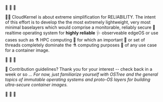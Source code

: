 :construction:   :construction:   :construction: 

👩‍💻 CloudKernel is about extreme simplification for RELIABILITY. The intent of this effort is to develop the the most extremely lightweight, very most minimal baselayers which would comprise a monitorable, reliably secure :closed_lock_with_key: realtime operating system for **highly reliable** :stethoscope: observeable edgeOS or use cases such as :alembic: HPC computing :test_tube: for which an important :thread: or set of threads completely dominate the :alembic: computing purposes :test_tube: of any use case for a container image.

:construction:   :construction:   :construction: 

🧙 Contribution guidelines? Thank you for your interest -- check back in a week or so ... *For now, just familiarize yourself with OSTree and the general topics of immutable operating systems and proto-OS layers for building ultra-secure container images.*

:construction:   :construction:   :construction: 
